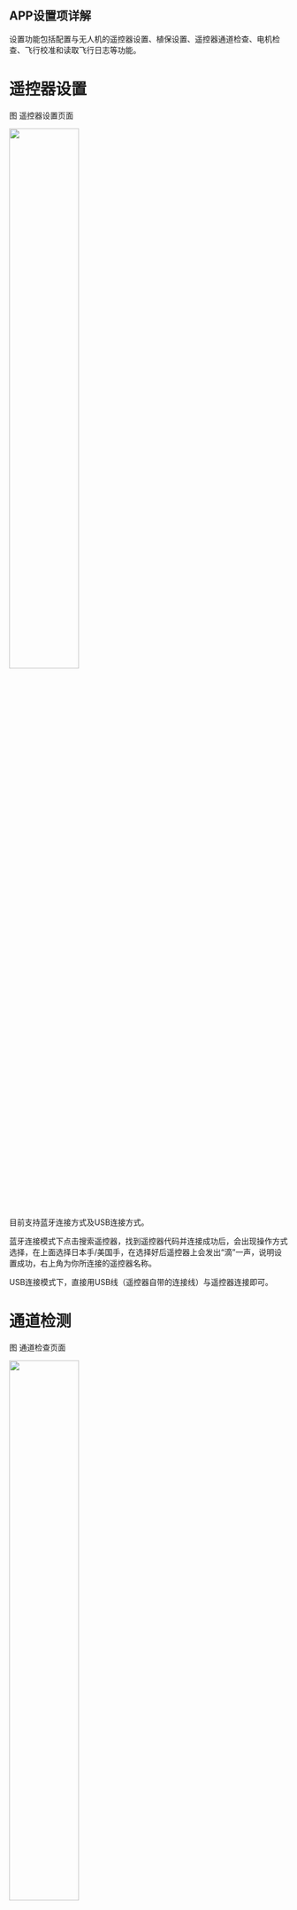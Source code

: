 ## APP设置项详解

设置功能包括配置与无人机的遥控器设置、植保设置、遥控器通道检查、电机检查、飞行校准和读取飞行日志等功能。

# 遥控器设置

图 遥控器设置页面

<img src="pictures/遥控器连接.jpeg" width="50%"> 

目前支持蓝牙连接方式及USB连接方式。

蓝牙连接模式下点击搜索遥控器，找到遥控器代码并连接成功后，会出现操作方式选择，在上面选择日本手/美国手，在选择好后遥控器上会发出“滴”一声，说明设置成功，右上角为你所连接的遥控器名称。

USB连接模式下，直接用USB线（遥控器自带的连接线）与遥控器连接即可。

# 通道检测

图 通道检查页面

<img src="pictures/APPPAR2.png" width="50%"> 

通道检测是用来测试遥控器与无人机是否连接正常，以及判断遥控器是否正常工作。当用户拨动遥控器上的开关、摇动摇杆时，会在地面站上看到相应的通道发生变化。

通道的显示相对应的显示数据如下：

1、通道1234：绿线在150位置；最大数值1200，最小数值100；通道2为反向通道；

2、通道5：如果在手动增稳模式（GPS模式），应为150；如果在姿态模式，应为110；AB点模式，应为190，三段数值分别为110、150、190；

3、通道678：在待命默认位时应为110；三段数值分别为110、150、190；

# 电机检查

图 电机检查页面

<img src="pictures/APPPAR3.png" width="50%"> 

电机检查用来检查无人机的电机是否工作正常（油动直驱不具备电机检查功能）。点击对应每个电机的检查按钮，无人机的电机会旋转，同时在进度条上会显示电机转速情况，以此来判断电机工作情况。最多可以检查8个电机。

在检查的时候需要检查以下几点：

1、电机的转向，单号电机为逆时针；双号电机为顺时针。

2、电机转速，观察电机的转速是否一致。

# 植保设置

图 植保设置页面

<img src="pictures/APPPAR4.jpeg" width="50%"> 

在植保设置中，用户可以调节垄距（AB航线间距），飞行速度（最大速度），以及用两种方式设置喷洒流量（选择固定时设置的时水泵的电机的工作功率百分比从0-100；选择随速时根据飞机的速度最大时的亩用量）。

用户可以通过拖拽滑动条来调整参数，也可以通过点击加减号来进行参数细调。地面站上还有多处调整参数的地方都可以用这2种的操作方式去设置。

# 飞行设置

<img src="pictures/APPPAR5.png" width="50%" height="50%">

在飞行设置中，用户可以设置：

**自动起飞高度**：自动起飞模式下飞机要达到的高度

**返航高度**：自动返航一键返航模式下，飞机的最低高度。当前飞机如果低于此高度会先升高，如果高于此高度会直接返回再下降。

**电压报警阈值及保护措施**：设置合理的电压报警阈值，当电压低于此阈值时会触发相应的电压保护动作。油动/混动飞机同时会有两级油量报警设置及保护动作。

**手动控制方向**：航线中可以手动改变机头指向。默认开。

**手动控制高度**：航线中可以随时手动调节高度。默认可控。

**防地雷达灵敏度**：防地情况下使用此灵敏度，增加灵敏度飞机遇到地形起伏时会反应更灵敏。

**最大速度**：GPS模式手动飞行的最大速度。

**避障动作**：避障开启时可选择遇到障碍物悬停/绕行。

**围栏半径/高度**：飞机可以在以起飞点为圆心，以围栏半径为半径园内飞行，超出范围后会报警并返航。以起飞点地面为0，向上不可以超过围栏高度，超过后会触发返航。

**断药保护**：作业过程中药量低时触发断药保护，可悬停/返航

遥控器失控保护：手动飞行中遥控器失控会触发相应保护，自动航线作业中会继续作业不会触发保护。

**地面站失控保护**：自动作业模式下，如果地面站链路失效，会触发相应保护动作

**作业完成动作**：航线作业完成后触发此动作，可悬停/返航

**避障距离**：飞行中遇到障碍物，进入避障距离后会执行相应的避障动作，悬停/绕行

**转弯类型**：直角转弯花费时间最长，转弯平稳。U型转弯花费时间最小，转弯速度快，转弯角度大。常规转弯处于两者之间。

# 日志

图 日志页面

<img src="pictures/APPPAR7.jpeg" width="50%">

日志页面用来读取无人机上的飞行日志，用来帮助无人机开发人员更好的发现无人机的问题。*注：必须要在无人机停在地面上且螺旋桨已锁定的情况下才可以读取日志，以免发生危险。*

日志列表中会显示飞控内存储的所有的日志文件，看文件名，第一部分是飞控编号，第二部分是架次号，第三部分是日志文件时间。

每条日志后边第一个按钮是下载按钮，可以把日志从飞控读取到APP本地。当读取完成后，日志后会多出来两个按钮，上传按钮：将日志上传到云服务器，制造商可从云平台获取日志文件。分享按钮：可以可以通过微信/QQ等社交软件发送给其他人。

选中日志后可以按右下角“删除日志”按钮删除。

# 版本信息

图 版本信息页面

<img src="pictures/APPPAR8.jpeg" width="50%"> 

版本信息用于显示地面站版本，飞控固件版本、序列号等信息。也可以在这里检查更新、升级地面站软件和飞控固件等其他固件版本。

飞机电源接上，打开APP连接遥控器后会自主提示有无更新，有更新的话用户可以至版本信息页面来点击检查，下载最新版本固件然后直接升级安装，安装成功后拔飞机电池，再重新连接飞机，重启后再更新其他的固件。

# 调试

图 调试页面

<img src="pictures/APPPAR9.jpeg" width="50%"> 

调试页面更详细的显示一些飞控信息。

# 打点器设置

进入测绘，选择打点器，再选择打点器的蓝牙


# 智能电池

当使用与飞控匹配的智能电池时，会显示智能电池相关信息，如图。

图 智能电池页面

<img src="pictures/APPPAR10.jpeg" width="50%"> 

# 油电引擎

油电引擎也是隐藏的，只有用油电无人机的时候才会显示，提供数据状态。

# 作业机类型

可以配置当前飞机是压力喷头还是离心喷头，是单水泵还是双水泵。

图 作业机类型页面

<img src="pictures/APPPAR11.jpeg" width="50%"> 

# 其他设置

其他设置中地图设置，语音提示都可以根据用户的需要自行选择；视频显示只有选配摄像头的用户可以使用。

另:地图类型：国内用mapbox；针对国外用户并手机开放了谷歌地图的在国外飞行时切换谷歌地图，韩国使用Naver

图 其他设置页面

<img src="pictures/APPPAR12.jpeg" width="50%"> 

# 高级设置

**注意：只有制造商账户登陆APP才会有高级设置选项。**

**1）机型设置**

图 高级设置-机型设置

<img src="pictures/APPPAR13.jpeg" width="50%"> 

设置与飞机匹配的机型类型，注意电机转向及电机序号定义。

**2）算法参数**

图 高级设置-算法参数

<img src="pictures/APPPAR14.png" width="50%"> 

**噪声抑制**：抑制飞机机体的震动，震动越大的飞机，需要设置的数值越高。此选项的设置需要跟飞机震动情况匹配。选取依据是在基本能飞的参数下，尝试只改变此参数，以飞行状体为依据，选取一个合适的等级。

**电机怠速**：设置解锁后电机的最低怠速PWM值。此值能让螺旋桨正常转动但不至于拉起来飞机就可。

**起飞油门**：无效

**定位增强**：默认开

**前后避障灵敏度**：避障雷达的灵敏度设置，用于调节避障识别的灵敏度。灵敏度越强识别障碍物约灵敏，同时也会增加误报概率。一般设置40左右。

**刹车系数**：调节刹车时的灵敏度，灵敏度越小刹车越柔和。默认20

**3）安装设置**

图 高级设置-安装设置

<img src="pictures/APPPAR15.png" width="50%"> 

**飞控安装方向**：设置飞控的安装方向，以飞控箭头为准

**RTK安装方向**：根据实际情况设置RTK两个天线的安装方向，前后/左右/左下/右下。单天线RTK无需设置。

**设置RTK/GPS/IMU安装误差**：距离飞机中心位置的偏差，Z轴无需设置。（RTK指RTK天线1.）

**4）感度设置**

参考[2.3 感度调试](#_2.3 感度调试)

**5）飞行校准**

图 高级设置-飞行校准

<img src="pictures/APPPAR17.png" width="50%"> 

**水平校准**：当飞控水平出现偏差时，做一次水平校准，一般飞控出厂会校准，客户无需校准。

**GPSA/B设置**：更改GPS主/副，适用于双GPS版本。

**定位类型**：定位设备类型，根据实际使用设备选择

**电池类型**：电池类型，根据实际使用电池选择

**恢复出厂设置**：连续点击5次，会恢复飞控内所有参数到默认。